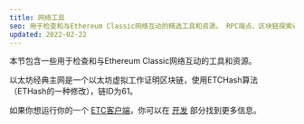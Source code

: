 ```yaml
---
title: 网络工具
seo: 用于检查和与Ethereum Classic网络互动的精选工具和资源。 RPC端点、区块链探索者和网络监控者。
updated: 2022-02-22
---
```


本节包含一些用于检查和与Ethereum Classic网络互动的工具和资源。

以太坊经典主网是一个以太坊虚拟工作证明区块链，使用ETCHash算法（ETHash的一种修改），链ID为61。

如果你想运行你的一个 [ETC客户端](/development/clients)，你可以在 [开发](/development) 部分找到更多信息。
